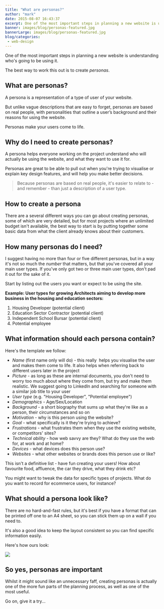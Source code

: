 ```yaml
---
title: "What are personas?"
author: "mark"
date: 2015-08-07 16:43:37
excerpt: One of the most important steps in planning a new website is understanding who's going to be using it. And the best way to work this out is to create Personas.
banner: images/blog/personas-featured.jpg
bannerLarge: images/blog/personas-featured.jpg
blog/categories: 
 - web-design
---
```


One of the most important steps in planning a new website is understanding who's going to be using it.

The best way to work this out is to create *personas*.

## What are personas?

A persona is a representation of a type of user of your website.

But unlike vague descriptions that are easy to forget, personas are based on real people, with personalities that outline a user’s background and their reasons for using the website.

Personas make your users come to life.

## Why do I need to create personas?

A persona helps everyone working on the project understand who will actually be using the website, and what they want to use it for.

Personas are great to be able to pull out when you're trying to visualise or explain key design features, and will help you make better decisions.

> Because personas are based on real people, it's easier to relate to - and remember - than just a description of a user type.


## How to create a persona

There are a several different ways you can go about creating personas, some of which are very detailed, but for most projects where an unlimited budget isn't available, the best way to start is by putting together some basic data from what the client already knows about their customers.

## How many personas do I need?

I suggest having no more than four or five different personas, but in a way it's not so much the *number* that matters, but that you've covered all your main user types. If you've only got two or three main user types, don't pad it out for the sake of it.

Start by listing out the users you want or expect to be using the site.

__Example: User types for growing Architects aiming to develop more business in the housing and education sectors:__

1. Housing Developer (potential client)
1. Education Sector Contractor (potential client)
1. Independent School Bursar (potential client)
1. Potential employee



## What information should each persona contain?

Here's the template we follow:

- *Name* (first name only will do) - this really  helps you visualise the user and makes them come to life. It also helps when referring back to different users later in the project
- *Picture* - as long as these are internal documents, you don't need to worry too much about where they come from, but try and make them realistic. We suggest going to LinkedIn and searching for someone with a similar job title to your user
- *User type* (e.g. "Housing Developer", "Potential employee")
- *Demographics* - Age/Sex/Location
- *Background* - a short biography that sums up what they're like as a person, their circumstances and so on
- *Motivation* - why is this person using the website?
- *Goal* - what specifically is it they're trying to achieve?
- *Frustrations* - what frustrates them when they use the existing website, or competitors' sites?
- *Technical ability* - how web savvy are they? What do they use the web for, at work and at home?
- *Devices* - what devices does this person use?
- *Websites* - what other websites or brands does this person use or like?


This isn't a definitive list - have fun creating your users! How about favourite food, affluence, the car they drive, what they drink etc?

You might want to tweak the data for specific types of projects. What do you want to record for ecommerce users, for instance?

## What should a persona look like?

There are no hard-and-fast rules, but it's best if you have a format that can be printed off one to an A4 sheet, so you can stick them up on a wall if you need to.

It's also a good idea to keep the layout consistent so you can find specific information easily.

Here's how ours look:

![](images/blog/personas-examples.jpg)

## So yes, personas are important

Whilst it might sound like an unnecessary faff, creating personas is actually one of the more fun parts of the planning process, as well as one of the most useful.

Go on, give it a try...


